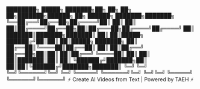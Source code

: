 ████████╗ █████╗ ███████╗██╗  ██╗     ██╗   ██╗███████╗██████╗ ██╗ ██████╗ ███████╗███████╗
╚══██╔══╝██╔══██╗██╔════╝██║  ██║     ██║   ██║██╔════╝██╔══██╗██║██╔═══██╗██╔════╝██╔════╝
   ██║   ███████║███████╗███████║     ██║   ██║█████╗  ██████╔╝██║██║   ██║█████╗  ███████╗
   ██║   ██╔══██║╚════██║██╔══██║     ██║   ██║██╔══╝  ██╔══██╗██║██║   ██║██╔══╝  ╚════██║
   ██║   ██║  ██║███████║██║  ██║     ╚██████╔╝███████╗██║  ██║██║╚██████╔╝███████╗███████║
   ╚═╝   ╚═╝  ╚═╝╚══════╝╚═╝  ╚═╝      ╚═════╝ ╚══════╝╚═╝  ╚═╝╚═╝ ╚═════╝ ╚══════╝╚══════╝
                        ⚡ Create AI Videos from Text | Powered by TAEH ⚡

